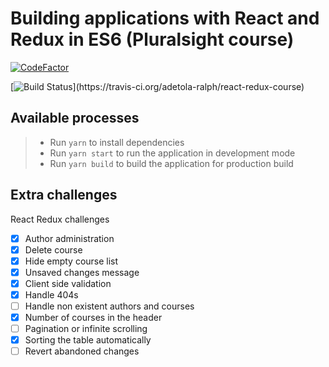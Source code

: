 # Building applications with React and Redux in ES6 (Pluralsight course)
[![CodeFactor](https://www.codefactor.io/repository/github/adetola-ralph/react-redux-course/badge)](https://www.codefactor.io/repository/github/adetola-ralph/react-redux-course)

[![Build Status](https://travis-ci.org/adetola-ralph/react-redux-course.svg?)](https://travis-ci.org/adetola-ralph/react-redux-course)

## Available processes
> - Run `yarn` to install dependencies
> - Run `yarn start` to run the application in development mode
> - Run `yarn build` to build the application for production build

## Extra challenges
React Redux challenges
- [x]  Author administration
- [x]  Delete course
- [x]  Hide empty course list
- [x]  Unsaved changes message
- [x]  Client side validation
- [x]  Handle 404s
- [ ]  Handle non existent authors and courses
- [x]  Number of courses in the header
- [ ]  Pagination or infinite scrolling
- [x]  Sorting the table automatically
- [ ]  Revert abandoned changes
